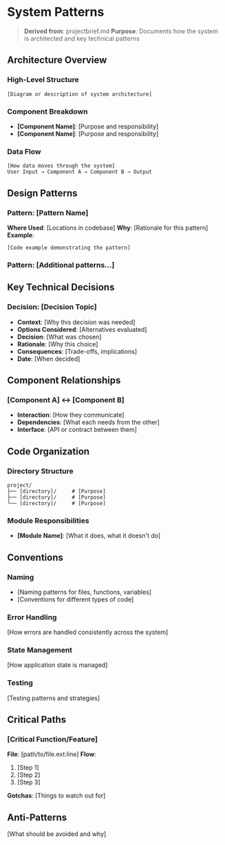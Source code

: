 # System Patterns

> **Derived from**: projectbrief.md
> **Purpose**: Documents how the system is architected and key technical patterns

## Architecture Overview
### High-Level Structure
```
[Diagram or description of system architecture]
```

### Component Breakdown
- **[Component Name]**: [Purpose and responsibility]
- **[Component Name]**: [Purpose and responsibility]

### Data Flow
```
[How data moves through the system]
User Input → Component A → Component B → Output
```

## Design Patterns

### Pattern: [Pattern Name]
**Where Used**: [Locations in codebase]
**Why**: [Rationale for this pattern]
**Example**:
```[language]
[Code example demonstrating the pattern]
```

### Pattern: [Additional patterns...]

## Key Technical Decisions

### Decision: [Decision Topic]
- **Context**: [Why this decision was needed]
- **Options Considered**: [Alternatives evaluated]
- **Decision**: [What was chosen]
- **Rationale**: [Why this choice]
- **Consequences**: [Trade-offs, implications]
- **Date**: [When decided]

## Component Relationships

### [Component A] ↔ [Component B]
- **Interaction**: [How they communicate]
- **Dependencies**: [What each needs from the other]
- **Interface**: [API or contract between them]

## Code Organization

### Directory Structure
```
project/
├── [directory]/     # [Purpose]
├── [directory]/     # [Purpose]
└── [directory]/     # [Purpose]
```

### Module Responsibilities
- **[Module Name]**: [What it does, what it doesn't do]

## Conventions

### Naming
- [Naming patterns for files, functions, variables]
- [Conventions for different types of code]

### Error Handling
[How errors are handled consistently across the system]

### State Management
[How application state is managed]

### Testing
[Testing patterns and strategies]

## Critical Paths

### [Critical Function/Feature]
**File**: [path/to/file.ext:line]
**Flow**:
1. [Step 1]
2. [Step 2]
3. [Step 3]

**Gotchas**: [Things to watch out for]

## Anti-Patterns
[What should be avoided and why]

